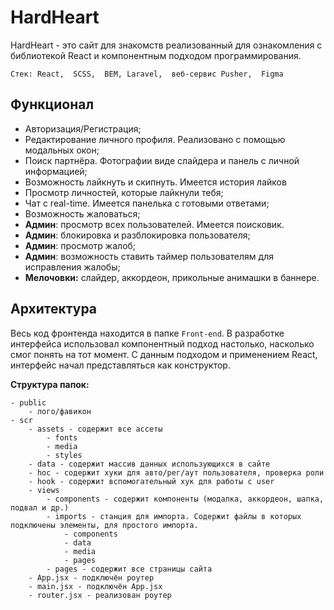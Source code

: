 # HardHeart

HardHeart - это сайт для знакомств реализованный для ознакомления с библиотекой React и компонентным подходом программирования.

```Стек: React,  SCSS,  BEM, Laravel,  веб-сервис Pusher,  Figma ```

## Функционал
 - Авторизация/Регистрация;
 - Редактирование личного профиля. Реализовано с помощью модальных окон;
 - Поиск партнёра. Фотографии виде слайдера и панель с личной информацией;
 - Возможность лайкнуть и скипнуть. Имеется история лайков
 - Просмотр личностей, которые лайкнули тебя;
 - Чат с real-time. Имеется панелька с готовыми ответами;
 - Возможность жаловаться;
 - **Админ**: просмотр всех пользователей. Имеется поисковик.
 - **Админ**: блокировка и разблокировка пользователя; 
 - **Админ**: просмотр жалоб;
 - **Админ**: возможность ставить таймер пользователям для исправления жалобы;
 - **Мелочовки:** слайдер, аккордеон, прикольные анимашки в баннере.   

## Архитектура 
Весь код фронтенда находится в папке `Front-end`. В разработке интерфейса использовал компонентный подход настолько, насколько смог понять на тот момент. С данным подходом и применением React, интерфейс начал представляться как конструктор.

**Структура папок:**
```
- public
	- лого/фавикон
- scr
	- assets - содержит все ассеты
		- fonts
		- media
		- styles
	- data - содержит массив данных использующихся в сайте
	- hoc - содержит хуки для авто/рег/аут пользователя, проверка роли 
	- hook - содержит вспомогательный хук для работы с user
	- views
		- components - содержит компоненты (модалка, аккордеон, шапка, подвал и др.)
		- imports - станция для импорта. Содержит файлы в которых подключены элементы, для простого импорта.
			- components
			- data
			- media
			- pages
		- pages - содержит все страницы сайта
	- App.jsx - подключён роутер
	- main.jsx - подключён App.jsx
	- router.jsx - реализован роутер
```
